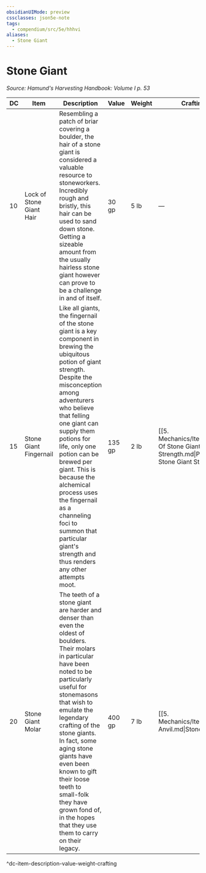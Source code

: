 ```yaml
---
obsidianUIMode: preview
cssclasses: json5e-note
tags:
  - compendium/src/5e/hhhvi
aliases:
  - Stone Giant
---
```

# Stone Giant
*Source: Hamund's Harvesting Handbook: Volume I p. 53* 

| DC | Item | Description | Value | Weight | Crafting |
|----|------|-------------|-------|--------|----------|
| 10 | Lock of Stone Giant Hair | Resembling a patch of briar covering a boulder, the hair of a stone giant is considered a valuable resource to stoneworkers. Incredibly rough and bristly, this hair can be used to sand down stone. Getting a sizeable amount from the usually hairless stone giant however can prove to be a challenge in and of itself. | 30 gp | 5 lb | — |
| 15 | Stone Giant Fingernail | Like all giants, the fingernail of the stone giant is a key component in brewing the ubiquitous potion of giant strength. Despite the misconception among adventurers who believe that felling one giant can supply them potions for life, only one potion can be brewed per giant. This is because the alchemical process uses the fingernail as a channeling foci to summon that particular giant's strength and thus renders any other attempts moot. | 135 gp | 2 lb | [[5. Mechanics/Items/Potion Of Stone Giant Strength.md\|Potion of Stone Giant Strength]] |
| 20 | Stone Giant Molar | The teeth of a stone giant are harder and denser than even the oldest of boulders. Their molars in particular have been noted to be particularly useful for stonemasons that wish to emulate the legendary crafting of the stone giants. In fact, some aging stone giants have even been known to gift their loose teeth to small-folk they have grown fond of, in the hopes that they use them to carry on their legacy. | 400 gp | 7 lb | [[5. Mechanics/Items/Stone Anvil.md\|Stone Anvil]] |
^dc-item-description-value-weight-crafting
